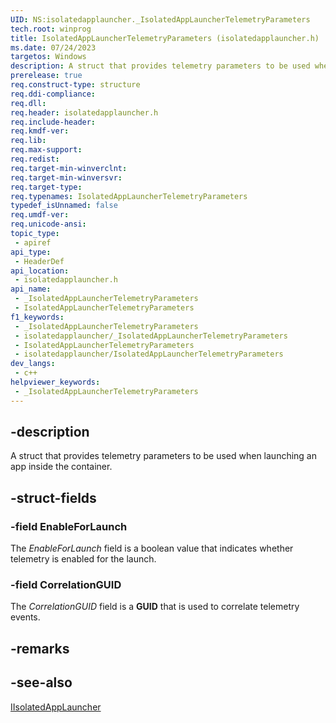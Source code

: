 ```yaml
---
UID: NS:isolatedapplauncher._IsolatedAppLauncherTelemetryParameters
tech.root: winprog
title: IsolatedAppLauncherTelemetryParameters (isolatedapplauncher.h)
ms.date: 07/24/2023
targetos: Windows
description: A struct that provides telemetry parameters to be used when launching an app inside the container.
prerelease: true
req.construct-type: structure
req.ddi-compliance: 
req.dll: 
req.header: isolatedapplauncher.h
req.include-header: 
req.kmdf-ver: 
req.lib: 
req.max-support: 
req.redist: 
req.target-min-winverclnt: 
req.target-min-winversvr: 
req.target-type: 
req.typenames: IsolatedAppLauncherTelemetryParameters
typedef_isUnnamed: false
req.umdf-ver: 
req.unicode-ansi: 
topic_type:
 - apiref
api_type:
 - HeaderDef
api_location:
 - isolatedapplauncher.h
api_name:
 - _IsolatedAppLauncherTelemetryParameters
 - IsolatedAppLauncherTelemetryParameters
f1_keywords:
 - _IsolatedAppLauncherTelemetryParameters
 - isolatedapplauncher/_IsolatedAppLauncherTelemetryParameters
 - IsolatedAppLauncherTelemetryParameters
 - isolatedapplauncher/IsolatedAppLauncherTelemetryParameters
dev_langs:
 - c++
helpviewer_keywords:
 - _IsolatedAppLauncherTelemetryParameters
---
```


## -description

A struct that provides telemetry parameters to be used when launching an app inside the container.

## -struct-fields

### -field EnableForLaunch

The *EnableForLaunch* field is a boolean value that indicates whether telemetry is enabled for the launch.

### -field CorrelationGUID

The *CorrelationGUID* field is a **GUID** that is used to correlate telemetry events.

## -remarks

## -see-also

[IIsolatedAppLauncher](nn-isolatedapplauncher-iisolatedapplauncher.md)
